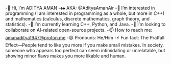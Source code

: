 -👋 Hi, I’m ADITYA AMAN
-♠♠ AKA: @AdityaAmanAir
-👀 I’m interested in programming (I am interested in programming as a whole, but more in C++) and mathematics (calculus, discrete mathematics, graph theory, and statistics).
-🌱 I’m currently learning C++, Python, and Java.
-💞️ I’m looking to collaborate on AI-related open-source projects.
-📫 How to reach me: amanaditya1947@proton.me
-😄 Pronouns: He/Him
-⚡ Fun fact: The Pratfall Effect—People tend to like you more if you make small mistakes. In society, someone who appears too perfect can seem intimidating or unrelatable, but showing minor flaws makes you more likable and human.
<!---
AdityaAmanAir/AdityaAmanAir is a ✨ special ✨ repository because its `README.md` (this file) appears on your GitHub profile.
You can click the Preview link to take a look at your changes.
--->
